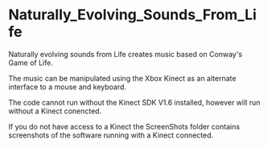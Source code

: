 # Naturally_Evolving_Sounds_From_Life

Naturally evolving sounds from Life creates music based on Conway's Game of Life.

The music can be manipulated using the Xbox Kinect as an alternate interface to a mouse and keyboard.

The code cannot run without the Kinect SDK V1.6 installed, however will run without a Kinect conencted.

If you do not have access to a Kinect the ScreenShots folder contains screenshots of the software running with a Kinect connected.